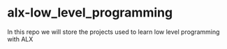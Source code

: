 # alx-low_level_programming
In this repo we will store the projects used to learn low level programming with ALX
